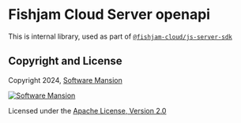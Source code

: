 # Fishjam Cloud Server openapi

This is internal library, used as part of [`@fishjam-cloud/js-server-sdk`](https://github.com/fishjam-cloud/js-server-sdk/tree/main/packages/js-server-sdk/)

## Copyright and License

Copyright 2024, [Software Mansion](https://swmansion.com/?utm_source=git&utm_medium=readme&utm_campaign=fishjam-js-server-sdk)

[![Software Mansion](https://logo.swmansion.com/logo?color=white&variant=desktop&width=200&tag=fishjam-github)](https://swmansion.com/?utm_source=git&utm_medium=readme&utm_campaign=fishjam-js-server-sdk)

Licensed under the [Apache License, Version 2.0](LICENSE)